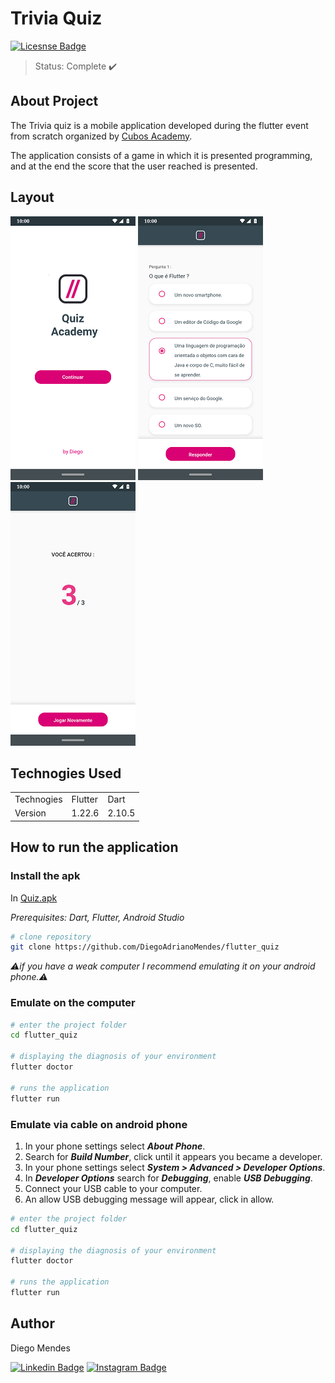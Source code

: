 # Trivia Quiz
[![Licesnse Badge](https://img.shields.io/badge/license-MIT-green)](https://github.com/DiegoAdrianoMendes/flutter_quiz/blob/main/LICENSE)

> Status: Complete ✔️

## About Project

The Trivia quiz is a mobile application developed during the flutter event from scratch organized by [Cubos Academy](https://cubos.academy/).

The application consists of a game in which it is presented programming, and at the end the score that the user reached is presented.

## Layout
![Mobile 1](https://github.com/DiegoAdrianoMendes/flutter_quiz/blob/main/screenshot/Screenshot_home.png)
![Mobile 2](https://github.com/DiegoAdrianoMendes/flutter_quiz/blob/main/screenshot/Screenshort_Question.png)
![Mobile 3](https://github.com/DiegoAdrianoMendes/flutter_quiz/blob/main/screenshot/Screenshort_Hits.png)

## Technogies Used
<table>
    <tr>
        <td>Technogies</td>
        <td>Flutter</td>
        <td>Dart</td>
    </tr>
    <tr>
        <td>Version</td>
        <td>1.22.6</td>
        <td>2.10.5</td>
    </tr>
</table>

How to run the application
---
### Install the apk
In [Quiz.apk](https://github.com/DiegoAdrianoMendes/flutter_quiz/tree/main/dist)

*Prerequisites: Dart, Flutter, Android Studio*

```bash
# clone repository
git clone https://github.com/DiegoAdrianoMendes/flutter_quiz
```
*⚠️if you have a weak computer I recommend emulating it on your android phone.⚠️*

### Emulate on the computer
```bash
# enter the project folder
cd flutter_quiz

# displaying the diagnosis of your environment
flutter doctor

# runs the application
flutter run 
```

### Emulate via cable on android phone
1. In your phone settings select __*About Phone*__.
2. Search for __*Build Number*__, click until it appears you became a developer.
3. In your phone settings select __*System > Advanced > Developer Options*__.
4. In __*Developer Options*__ search for __*Debugging*__, enable __*USB Debugging*__.
5. Connect your USB cable to your computer.
6. An allow USB debugging message will appear, click in allow.
```bash
# enter the project folder
cd flutter_quiz

# displaying the diagnosis of your environment
flutter doctor

# runs the application
flutter run 
```

Author
---
Diego Mendes

[![Linkedin Badge](https://img.shields.io/badge/-LinkedIn-blue?style=flat-square&logo=Linkedin&logoColor=white&style=flat&link=https://www.linkedin.com/in/diego-mendes-dev/)](https://www.linkedin.com/in/diego-mendes-dev/)
[![Instagram Badge](https://img.shields.io/badge/-Instagram-blueviolet?style=flat-square&logo=Instagram&logoColor=white&link&style=flat&link=https://www.instagram.com/diegomendes920/)](https://www.instagram.com/diegomendes920/)
